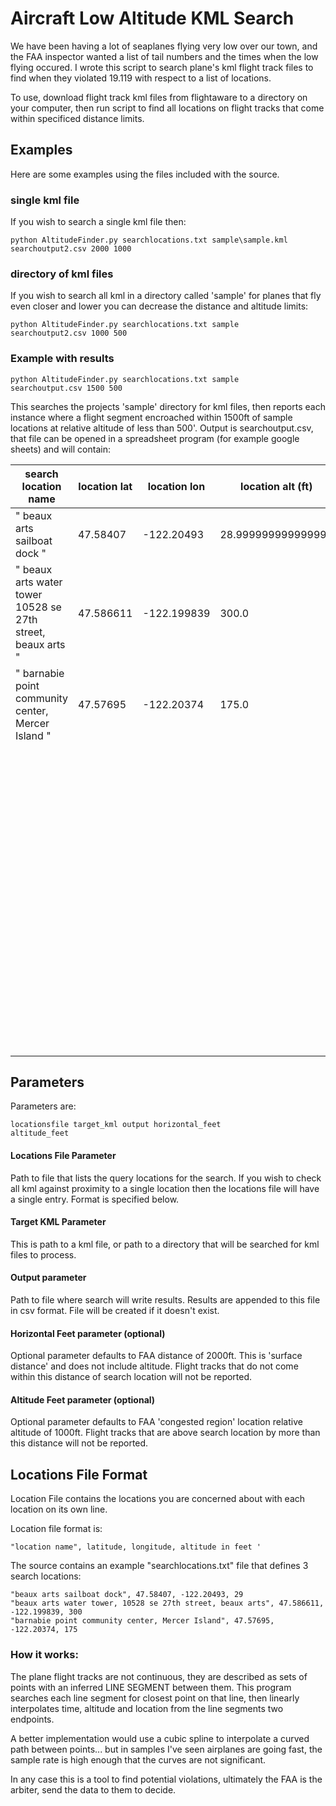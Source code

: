 # Aircraft Low Altitude KML Search

We have been having a lot of seaplanes flying very low over our town, and the FAA inspector wanted a list of tail numbers and the times when the low flying occured. I wrote this script to search plane's kml flight track files to find when they violated 19.119 with respect to a list of locations.

To use, download flight track kml files from flightaware to a directory on your computer, then run script to find all locations on flight tracks that come within specificed distance limits.

## Examples

Here are some examples using the files included with the source.

### single kml file
If you wish to search a single kml file then:

<code>python AltitudeFinder.py searchlocations.txt sample\sample.kml searchoutput2.csv 2000 1000</code>

### directory of kml files

If you wish to search all kml in a directory called 'sample' for planes that fly even closer and lower you can decrease the distance and altitude limits:

<code>python AltitudeFinder.py searchlocations.txt sample searchoutput2.csv 1000 500</code>

### Example with results

<code>python AltitudeFinder.py searchlocations.txt sample searchoutput.csv 1500 500</code>

This searches the projects 'sample' directory for kml files, then reports each instance where a flight segment encroached within 1500ft of sample locations at relative altitude of less than 500'. Output is searchoutput.csv, that file can be opened in a spreadsheet program (for example google sheets) and will contain:

<table>
<thead>
<tr>
<th>search location name</th>
<th>location lat</th>
<th>location lon</th><th>location alt (ft)</th><th>kmltag</th><th>filename</th><th>time</th><th>location name</th><th>reported altitude (ft)</th><th>distance (ft)</th><th>altitude above location(ft)</th>
</tr>
</thead>
<tbody>
<tr>
<td>" beaux arts sailboat dock "</td><td>47.58407</td><td>-122.20493</td><td>28.999999999999996</td></tr>
<tr>
<td>" beaux arts water tower 10528 se 27th street, beaux arts "</td><td>47.586611</td><td>-122.199839</td><td>300.0</td>
</tr>
<tr>
<td>" barnabie point community center, Mercer Island "</td><td>47.57695</td><td>-122.20374</td><td>175.0</td>
</tr>
<tr>
<td></td><td></td><td></td><td></td><td>" FlightAware Γ£ê N67680 24-Jul-2024 (KFHR-KRNT) "</td><td>" sample\sample.kml "</td><td> 2024-07-24 23:19:04+00:00  </td><td> " barnabie point community center, Mercer Island "</td><td> 600.3937017000001 </td><td>  1299.1803556727484 </td><td> 425.39370170000007</td>
</tr>
<tr>
<td></td><td></td><td></td><td></td><td>" FlightAware Γ£ê N67680 24-Jul-2024 (KFHR-KRNT) "</td><td>" sample\sample.kml "</td><td> 2024-07-24 23:19:11+00:00  </td><td> " barnabie point community center, Mercer Island "</td><td> 549.6662781305727 </td><td>  442.6842478544879 </td><td>  374.66627813057266</td>
</tr>
<tr>
<td></td><td></td><td></td><td></td><td>" FlightAware Γ£ê N67680 24-Jul-2024 (KFHR-KRNT) "</td><td>" sample\sample.kml "</td><td> 2024-07-24 23:19:20+00:00  </td><td> " barnabie point community center, Mercer Island "</td><td> 498.6876648 </td><td>  1304.8682792190157 </td><td>  323.68766480000005</td>
</tr>
</tbody>
</table>

## Parameters

Parameters are:

<code>locationsfile target_kml output horizontal_feet altitude_feet</code>

#### Locations File Parameter

Path to file that lists the query locations for the search. If you wish to check all kml against proximity to a single location then the locations file will have a single entry. Format is specified below.

#### Target KML Parameter

This is path to a kml file, or path to a directory that will be searched for kml files to process.

#### Output parameter

Path to file where search will write results. Results are appended to this file in csv format. File will be created if it doesn't exist.

#### Horizontal Feet parameter (optional)

Optional parameter defaults to FAA distance of 2000ft. This is 'surface distance' and does not include altitude. Flight tracks that do not come within this distance of search location will not be reported.

#### Altitude Feet parameter (optional)

Optional parameter defaults to FAA 'congested region' location relative altitude of 1000ft. Flight tracks that are above search location by more than this distance will not be reported.

## Locations File Format

Location File contains the locations you are concerned about with each location on its own line.

Location file format is:

<pre><code>"location name", latitude, longitude, altitude in feet '</code></pre>

The source contains an example "searchlocations.txt" file that defines 3 search locations:

<pre><code>"beaux arts sailboat dock", 47.58407, -122.20493, 29
"beaux arts water tower, 10528 se 27th street, beaux arts", 47.586611, -122.199839, 300
"barnabie point community center, Mercer Island", 47.57695, -122.20374, 175</code></pre>

### How it works:

The plane flight tracks are not continuous, they are described as sets of points with an inferred LINE SEGMENT between them. This program searches each line segment for closest point on that line, then linearly interpolates time, altitude and location from the line segments two endpoints.

A better implementation would use a cubic spline to interpolate a curved path between points... but in samples I've seen airplanes are going fast, the sample rate is high enough that the curves are not significant.

In any case this is a tool to find potential violations, ultimately the FAA is the arbiter, send the data to them to decide.
